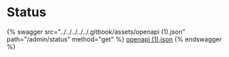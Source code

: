 # Status

{% swagger src="../../../../../.gitbook/assets/openapi (1).json" path="/admin/status" method="get" %}
[openapi (1).json](<../../../../../.gitbook/assets/openapi (1).json>)
{% endswagger %}
